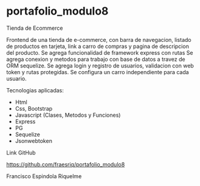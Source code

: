 # portafolio_modulo8

Tienda de Ecommerce

Frontend de una tienda de e-commerce, con barra de navegacion, listado de productos en tarjeta, link a carro de compras y pagina de descripcion del producto.
Se agrega funcionalidad de framework express con rutas Se agrega conexion y metodos para trabajo con base de datos a travez de ORM sequelize. Se agrega login y registro de usuarios,
validacion con web token y rutas protegidas. Se configura un carro independiente para cada usuario.

Tecnologias aplicadas:

- Html
- Css, Bootstrap
- Javascript (Clases, Metodos y Funciones)
- Express
- PG
- Sequelize
- Jsonwebtoken

Link GitHub

https://github.com/fraesriq/portafolio_modulo8

Francisco Espindola Riquelme

